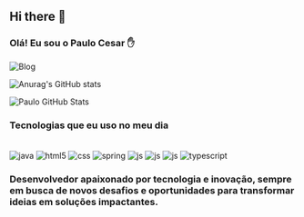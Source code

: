 ## Hi there 👋
### Olá! Eu sou o Paulo Cesar ✋

![Blog](https://img.shields.io/website-up-down-green-red/http/monip.org.svg)


![Anurag's GitHub stats](https://github-readme-stats.vercel.app/api?username=PaulaoBDM&theme=dracula)

![Paulo GitHub Stats](https://github-readme-stats.vercel.app/api/top-langs/?username=PaulaoBDM&theme=dracula)


### Tecnologias que eu uso no meu dia
    
<div style= "display: inline_block"><br/>
    <img align = "center" alt="java" src= "https://img.shields.io/badge/Java-ED8B00?style=for-the-badge&logo=openjdk&logoColor=white"/>
    <img align = "center" alt="html5" src= "https://img.shields.io/badge/HTML5-E34F26?style=for-the-badge&logo=html5&logoColor=white"/>
    <img align = "center" alt="css" src= "https://img.shields.io/badge/CSS3-1572B6?style=for-the-badge&logo=css3&logoColor=white"/>
    <img align = "center" alt="spring" src= "https://img.shields.io/badge/Spring-6DB33F?style=for-the-badge&logo=spring&logoColor=white"/>
    <img align = "center" alt="js" src= "https://img.shields.io/badge/JavaScript-F7DF1E?style=for-the-badge&logo=javascript&logoColor=black"/>
    <img align = "center" alt="js" src= "https://img.shields.io/badge/Node.js-43853D?style=for-the-badge&logo=node.js&logoColor=white"/>
    <img align = "center" alt="js" src= "https://img.shields.io/badge/React-20232A?style=for-the-badge&logo=react&logoColor=61DAFB"/>
    <img align="center" alt="typescript" src="https://img.shields.io/badge/TypeScript-007ACC?style=for-the-badge&logo=typescript&logoColor=white"/>

</div>

### Desenvolvedor apaixonado por tecnologia e inovação, sempre em busca de novos desafios e oportunidades para transformar ideias em soluções impactantes.
